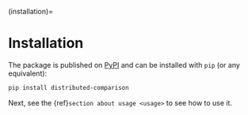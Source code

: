 (installation)=

# Installation

The package is published on [PyPI](https://pypi.org/project/distributed-comparison/) and can be installed with `pip` (or any equivalent):

```bash
pip install distributed-comparison
```

Next, see the {ref}`section about usage <usage>` to see how to use it.
